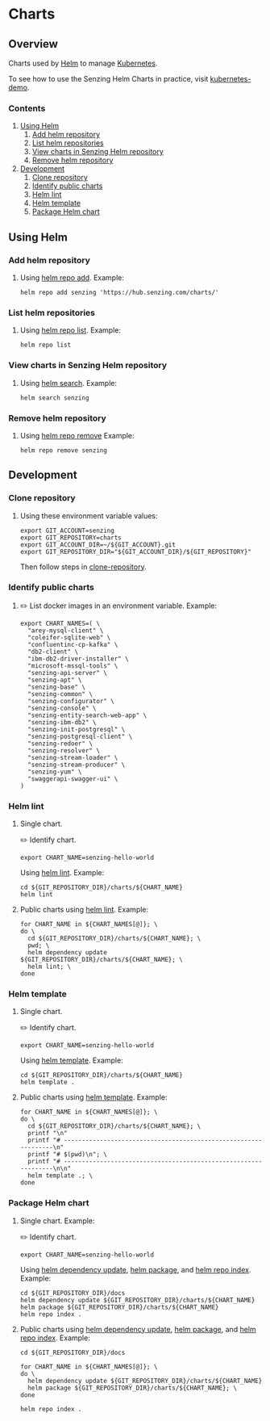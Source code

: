 # Charts

## Overview

Charts used by
[Helm](https://github.com/Senzing/knowledge-base/blob/main/WHATIS/helm.md)
to manage
[Kubernetes](https://github.com/Senzing/knowledge-base/blob/main/WHATIS/kubernetes.md).

To see how to use the Senzing Helm Charts in practice, visit
[kubernetes-demo](https://github.com/Senzing/kubernetes-demo).

### Contents

1. [Using Helm](#using-helm)
    1. [Add helm repository](#add-helm-repository)
    1. [List helm repositories](#list-helm-repositories)
    1. [View charts in Senzing Helm repository](#view-charts-in-senzing-helm-repository)
    1. [Remove helm repository](#remove-helm-repository)
1. [Development](#development)
    1. [Clone repository](#clone-repository)
    1. [Identify public charts](#identify-public-charts)
    1. [Helm lint](#helm-lint)
    1. [Helm template](#helm-template)
    1. [Package Helm chart](#package-helm-chart)

## Using Helm

### Add helm repository

1. Using
   [helm repo add](https://helm.sh/docs/helm/helm_repo_add/).
   Example:

    ```console
    helm repo add senzing 'https://hub.senzing.com/charts/'

    ```

### List helm repositories

1. Using
   [helm repo list](https://helm.sh/docs/helm/helm_repo_list/).
   Example:

    ```console
    helm repo list

    ```

### View charts in Senzing Helm repository

1. Using
   [helm search](https://helm.sh/docs/helm/helm_search/).
   Example:

    ```console
    helm search senzing

    ```

### Remove helm repository

1. Using
   [helm repo remove](https://helm.sh/docs/helm/helm_repo_remove/)
   Example:

    ```console
    helm repo remove senzing

    ```

## Development

### Clone repository

1. Using these environment variable values:

    ```console
    export GIT_ACCOUNT=senzing
    export GIT_REPOSITORY=charts
    export GIT_ACCOUNT_DIR=~/${GIT_ACCOUNT}.git
    export GIT_REPOSITORY_DIR="${GIT_ACCOUNT_DIR}/${GIT_REPOSITORY}"

    ```

   Then follow steps in [clone-repository](https://github.com/Senzing/knowledge-base/blob/main/HOWTO/clone-repository.md).

### Identify public charts

1. :pencil2: List docker images in an environment variable.  Example:

    ```console
    export CHART_NAMES=( \
      "arey-mysql-client" \
      "coleifer-sqlite-web" \
      "confluentinc-cp-kafka" \
      "db2-client" \
      "ibm-db2-driver-installer" \
      "microsoft-mssql-tools" \
      "senzing-api-server" \
      "senzing-apt" \
      "senzing-base" \
      "senzing-common" \
      "senzing-configurator" \
      "senzing-console" \
      "senzing-entity-search-web-app" \
      "senzing-ibm-db2" \
      "senzing-init-postgresql" \
      "senzing-postgresql-client" \
      "senzing-redoer" \
      "senzing-resolver" \
      "senzing-stream-loader" \
      "senzing-stream-producer" \
      "senzing-yum" \
      "swaggerapi-swagger-ui" \
    )

    ```

### Helm lint

1. Single chart.

    :pencil2: Identify chart.

    ```console
    export CHART_NAME=senzing-hello-world
    ```

   Using
   [helm lint](https://helm.sh/docs/helm/helm_lint/).
   Example:

    ```console
    cd ${GIT_REPOSITORY_DIR}/charts/${CHART_NAME}
    helm lint

    ```

1. Public charts using
   [helm lint](https://helm.sh/docs/helm/helm_lint/).
   Example:

    ```console
    for CHART_NAME in ${CHART_NAMES[@]}; \
    do \
      cd ${GIT_REPOSITORY_DIR}/charts/${CHART_NAME}; \
      pwd; \
      helm dependency update ${GIT_REPOSITORY_DIR}/charts/${CHART_NAME}; \
      helm lint; \
    done

    ```

### Helm template

1. Single chart.

    :pencil2: Identify chart.

    ```console
    export CHART_NAME=senzing-hello-world
    ```

   Using
   [helm template](https://helm.sh/docs/helm/helm_template/).
   Example:

    ```console
    cd ${GIT_REPOSITORY_DIR}/charts/${CHART_NAME}
    helm template .

    ```

1. Public charts using
   [helm template](https://helm.sh/docs/helm/helm_template/).
   Example:

    ```console
    for CHART_NAME in ${CHART_NAMES[@]}; \
    do \
      cd ${GIT_REPOSITORY_DIR}/charts/${CHART_NAME}; \
      printf "\n"
      printf "# ----------------------------------------------------------------\n"
      printf "# $(pwd)\n"; \
      printf "# ----------------------------------------------------------------\n\n"
      helm template .; \
    done

    ```

### Package Helm chart

1. Single chart. Example:

    :pencil2: Identify chart.

    ```console
    export CHART_NAME=senzing-hello-world
    ```

   Using
   [helm dependency update](https://helm.sh/docs/helm/helm_dependency_update/),
   [helm package](https://helm.sh/docs/helm/helm_package/), and
   [helm repo index](https://helm.sh/docs/helm/helm_repo_index/).
   Example:

    ```console
    cd ${GIT_REPOSITORY_DIR}/docs
    helm dependency update ${GIT_REPOSITORY_DIR}/charts/${CHART_NAME}
    helm package ${GIT_REPOSITORY_DIR}/charts/${CHART_NAME}
    helm repo index .

    ```

1. Public charts using
   [helm dependency update](https://helm.sh/docs/helm/helm_dependency_update/),
   [helm package](https://helm.sh/docs/helm/helm_package/), and
   [helm repo index](https://helm.sh/docs/helm/helm_repo_index/).
   Example:

    ```console
    cd ${GIT_REPOSITORY_DIR}/docs

    for CHART_NAME in ${CHART_NAMES[@]}; \
    do \
      helm dependency update ${GIT_REPOSITORY_DIR}/charts/${CHART_NAME}
      helm package ${GIT_REPOSITORY_DIR}/charts/${CHART_NAME}; \
    done

    helm repo index .

    ```
